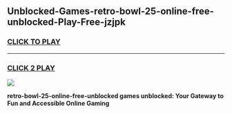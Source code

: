 
## Unblocked-Games-retro-bowl-25-online-free-unblocked-Play-Free-jzjpk
<h3>
<a href="https://premium76.site?title=retro-bowl-25-online-free-unblocked&ref=23A">CLICK TO PLAY</a></h3>
<hr>

<h3>
<a href="https://premium76.site?title=retro-bowl-25-online-free-unblocked&ref=23A">CLICK 2 PLAY</a>
  
</h3>

<a href="https://premium76.site?title=retro-bowl-25-online-free-unblocked&ref=23A"><img src="https://clearcache.store/games.png"></a>


**retro-bowl-25-online-free-unblocked games unblocked: Your Gateway to Fun and Accessible Online Gaming**
